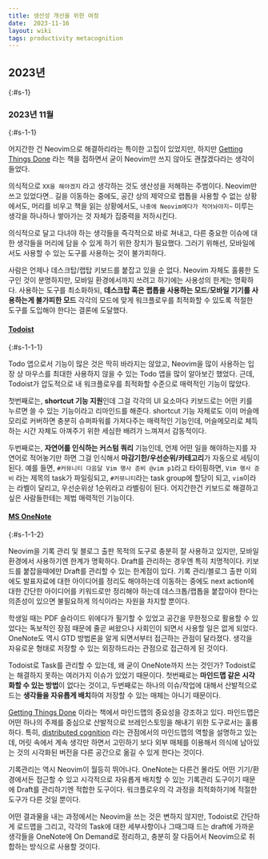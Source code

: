 ```yaml
---
title: 생산성 개선을 위한 여정
date:  2023-11-16
layout: wiki
tags: productivity metacognition
---
```


## 2023년
{:#s-1}

### 2023년 11월
{:#s-1-1}

어지간한 건 Neovim으로 해결하리라는 특이한 고집이 있었지만, 하지만 [Getting Things Done](https://www.amazon.com/Getting-Things-Done-Stress-Free-Productivity/dp/0142000280) 라는 책을 접하면서 굳이 Neovim만 쓰지 않아도 괜찮겠다라는 생각이 들었다.

의식적으로 `XX을 해야겠지` 라고 생각하는 것도 생산성을 저해하는 주범이다. Neovim만 쓰고 있었다면.. 길을 이동하는 중에도, 공간 상의 제약으로 랩톱을 사용할 수 없는 상황에서도, 머리를 비우고 책을 읽는 상황에서도, `나중에 Neovim에다가 적어놔야지~` 미루는 생각을 하나하나 쌓아가는 것 자체가 집중력을 저하시킨다.

의식적으로 달고 다녀야 하는 생각들을 즉각적으로 바로 쳐내고, 다른 중요한 이슈에 대한 생각들을 머리에 담을 수 있게 하기 위한 장치가 필요했다. 그러기 위해선, 모바일에서도 사용할 수 있는 도구를 사용하는 것이 불가피하다.

사람은 언제나 데스크탑/랩탑 키보드를 붙잡고 있을 순 없다. Neovim 자체도 훌륭한 도구인 것이 분명하지만, 모바일 환경에서까지 쓰려고 하기에는 사용성의 한계는 명확하다. 사용하는 도구를 최소화하되, **데스크탑 혹은 랩톱을 사용하는 모드**/**모바일 기기를 사용하는게 불가피한 모드** 각각의 모드에 맞게 워크플로우를 최적화할 수 있도록 적절한 도구를 도입해야 한다는 결론에 도달했다.

#### [Todoist](https://todoist.com/)
{:#s-1-1-1}

Todo 앱으로서 기능이 많은 것은 딱히 바라지는 않았고, Neovim을 많이 사용하는 입장 상 마우스를 최대한 사용하지 않을 수 있는 Todo 앱을 많이 알아보긴 했었다. 근데, Todoist가 압도적으로  내 워크플로우를 최적화할 수준으로 매력적인 기능이 많았다.

첫번째로는, **shortcut 기능 지원**인데 그걸 각각의 UI 요소마다 키보드로는 어떤 키를 누르면 쓸 수 있는 기능이라고 리마인드를 해준다. shortcut 기능 자체로도 이미 머슬메모리로 커버하면 충분히 슈퍼파워를 가져다주는 매력적인 기능인데, 머슬메모리로 체득하는 시간 자체도 아껴주기 위한 세심한 배려가 느껴져서 감동적이다.

두번째로는, **자연어를 인식하는 커스텀 쿼리** 기능인데, 언제 어떤 일을 해야하는지를 자연어로 적어놓기만 하면 그걸 인식해서 **마감기한/우선순위/카테고리**가 자동으로 세팅이 된다. 예를 들면, `#커뮤니티 다음달 Vim 행사 준비 @vim p1`라고 타이핑하면, `Vim 행사 준비` 라는 제목의 task가 파일링되고, `#커뮤니티`라는 task group에 할당이 되고, `vim`이라는 라벨이 달리고, 우선순위상 1순위라고 라벨링이 된다. 어지간한건 키보드로 해결하고 싶은 사람들한테는 제법 매력적인 기능이다.

#### [MS OneNote](https://www.onenote.com/)
{:#s-1-1-2}

Neovim을 기록 관리 및 블로그 출판 목적의 도구로 충분히 잘 사용하고 있지만, 모바일 환경에서 사용하기엔 한계가 명확하다. Draft를 관리하는 경우엔 특히 치명적이다. 키보드를 붙잡을때에만 Draft를 관리할 수 있는 한계점이 있다. 기록 관리/블로그 출판 이외에도 발표자료에 대한 아이디어를 정리도 해야하는데 이동하는 중에도 next action에 대한 간단한 아이디어를 키워드로만 정리해야 하는데 데스크톱/랩톱을 붙잡아야 한다는 의존성이 있으면 불필요하게 의식이라는 자원을 차지할 뿐이다.

학생일 때는 PDF 슬라이드 위에다가 필기할 수 있었고 공간을 무한정으로 활용할 수 있었다는 독보적인 장점 때문에 줄곧 써왔으나 사회인이 되면서 사용할 일은 없게 되었다. OneNote도 역시 GTD 방법론을 알게 되면서부터 접근하는 관점이 달라졌다. 생각을 자유로운 형태로 저장할 수 있는 외장하드라는 관점으로 접근하게 된 것이다.

Todoist로 Task를 관리할 수 있는데, 왜 굳이 OneNote까지 쓰는 것인가? Todoist로는 해결하지 못하는 여러가지 이슈가 있었기 때문이다. 첫번째로는 **마인드맵 같은 시각화할 수 있는 방법**이 없다는 것이고, 두번째로는 하나의 이슈/작업에 대해서 산발적으로 드는 **생각들을 자유롭게 배치**하여 저장할 수 있는 매체는 아니기 때문이다.

[Getting Things Done](https://www.amazon.com/Getting-Things-Done-Stress-Free-Productivity/dp/0142000280) 이라는 책에서 마인드맵의 중요성을 강조하고 있다. 마인드맵은 어떤 하나의 주제를 중심으로 산발적으로 브레인스토밍을 해내기 위한 도구로서는 훌륭하다. 특히, [distributed cognition](https://en.wikipedia.org/wiki/Distributed_cognition) 라는 관점에서의 마인드맵의 역할을 설명하고 있는데, 머릿 속에서 계속 생각만 하면서 고민하기 보다 외부 매체를 이용해서 의식에 남아있는 것의 시각화된 버전을 다른 공간으로 옮길 수 있게 한다는 것이다.

기록관리는 역시 Neovim이 월등히 뛰어나다. OneNote는 다른건 몰라도 어떤 기기/환경에서든 접근할 수 있고 시각적으로 자유롭게 배치할 수 있는 기록관리 도구이기 때문에 Draft를 관리하기엔 적합한 도구이다. 워크플로우의 각 과정을 최적화하기에 적절한 도구가 다른 것일 뿐이다.

어떤 결과물을 내는 과정에서는 Neovim을 쓰는 것은 변하지 않지만, Todoist로 간단하게 로드맵을 그리고, 각각의 Task에 대한 세부사항이나 그때그때 드는 draft에 가까운 생각들을 OneNote에 On Demand로 정리하고, 충분히 잘 다듬어서 Neovim으로 취합하는 방식으로 사용할 것이다.
